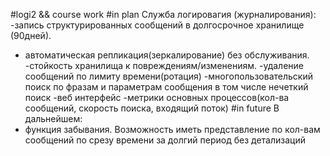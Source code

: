
#logi2 && course work
#in plan
Служба логировагия (журналирования):
-запись структурированных  сообщений в долгосрочное хранилище (90дней).
- автоматическая репликация(зеркалирование) без обслуживания.
-стойкость хранилища к повреждениям/изменениям.
-удаление сообщений по лимиту времени(ротация)
-многопользовательский поиск по фразам и параметрам сообщения в том числе нечеткий поиск
-веб интерфейс
-метрики основных процессов(кол-ва сообщений, скорость поиска, входящий поток)
#in future
В дальнейшем:
- функция забывания. Возможность иметь представление по кол-вам сообщений по срезу времени за долгий период без детализаций
